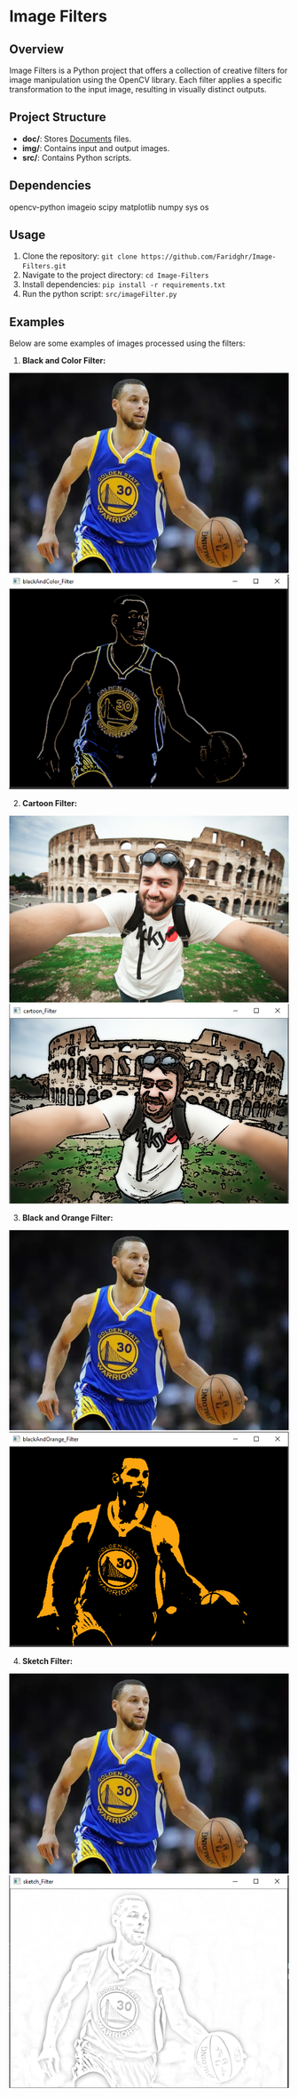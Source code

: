 # Image Filters

## Overview
Image Filters is a Python project that offers a collection of creative filters for image manipulation using the OpenCV library. Each filter applies a specific transformation to the input image, resulting in visually distinct outputs.


## Project Structure
- **doc/**: Stores [Documents](doc) files.
- **img/**: Contains input and output images.
- **src/**: Contains Python scripts.

## Dependencies
opencv-python
imageio 
scipy
matplotlib
numpy
sys
os

## Usage
1. Clone the repository: `git clone https://github.com/Faridghr/Image-Filters.git`
2. Navigate to the project directory: `cd Image-Filters`
3. Install dependencies: `pip install -r requirements.txt`
4. Run the python script: `src/imageFilter.py`

## Examples
Below are some examples of images processed using the filters:
1. **Black and Color Filter:**
   
![Input](https://github.com/Faridghr/Image-Filters/blob/main/img/image1.png?raw=true)
![Black and White Filter](https://github.com/Faridghr/Image-Filters/blob/main/img/blackAndColor_output.png?raw=true)


2. **Cartoon Filter:**

![Input](https://github.com/Faridghr/Image-Filters/blob/main/img/image2.jpg?raw=true)
![Cartoon Filter](https://github.com/Faridghr/Image-Filters/blob/main/img/cartoon_output.png?raw=true)


3. **Black and Orange Filter:**

![Input](https://github.com/Faridghr/Image-Filters/blob/main/img/image1.png?raw=true)
![Black and Orange Filter](https://github.com/Faridghr/Image-Filters/blob/main/img/blackAndOrange_output.png?raw=true)


4. **Sketch Filter:**

![Input](https://github.com/Faridghr/Image-Filters/blob/main/img/image1.png?raw=true)
![Black and Color Filter](https://github.com/Faridghr/Image-Filters/blob/main/img/sketch_output.png?raw=true)
